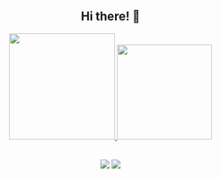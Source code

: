 <div align="center">
  
  <h2><b>Hi there! 👋</b></h2>
  <a href="https://github.com/Thais-Lara">
  <img height="190em" src="https://github-readme-stats.vercel.app/api/top-langs/?username=Thais-Lara&layout=compact&langs_count=7&theme=github_dark"/>
  <img height="170em" src="https://github-readme-stats.vercel.app/api?username=Thais-Lara&show_icons=true&theme=github_dark&include_all_commits=true&count_private=true"/>
    
</div>
  
  ####
  
<div align="center"> 
  
  <h2><a href="https://www.linkedin.com/in/thaislarac" target="_blank"><img src="https://img.shields.io/badge/-LinkedIn-%230077B5?style=for-the-badge&logo=linkedin&logoColor=white" target="_blank"></a>
  <a href = "mailto:thaiscostalara@gmail.com"> <img src="https://img.shields.io/badge/-Gmail-A81B1B?style=for-the-badge&logo=gmail&logoColor=white" target="_blank"></a></h2>

  
 
 
</div>
